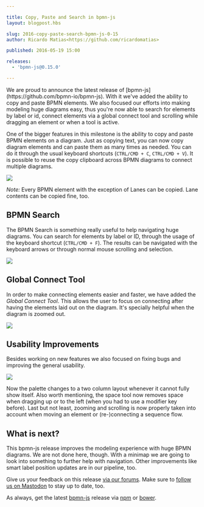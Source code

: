 ```yaml
---

title: Copy, Paste and Search in bpmn-js
layout: blogpost.hbs

slug: 2016-copy-paste-search-bpmn-js-0-15
author: Ricardo Matias<https://github.com/ricardomatias>

published: 2016-05-19 15:00

releases:
  - 'bpmn-js@0.15.0'

---
```


<p class="introduction">
  We are proud to announce the latest release of [bpmn-js](https://github.com/bpmn-io/bpmn-js). With it we've added the ability to copy and paste BPMN elements. We also focused our efforts into making modeling huge diagrams easy, thus you're now able to search for elements by label or id, connect elements via a global connect tool and scrolling while dragging an element or when a tool is active.
</p>

<!-- continue -->

One of the bigger features in this milestone is the ability to copy and paste BPMN elements on a diagram. Just as copying text, you can now copy diagram elements and can paste them as many times as needed. You can do it through the usual keyboard shortcuts (`CTRL/CMD + C`, `CTRL/CMD + V`). It is possible to reuse the copy clipboard across BPMN diagrams to connect multiple diagrams.

<div class="figure">
  <img src="{{ assets }}/attachments/blog/2016/010-copy-paste.gif">
</div>

_Note:_ Every BPMN element with the exception of Lanes can be copied. Lane contents can be copied fine, too.


## BPMN Search

The BPMN Search is something really useful to help navigating huge diagrams. You can search for elements by label or ID, through the usage of the keyboard shortcut (`CTRL/CMD + F`). The results can be navigated with the keyboard arrows or through normal mouse scrolling and selection.

<div class="figure">
  <img src="{{ assets }}/attachments/blog/2016/010-search.gif">
</div>


## Global Connect Tool

In order to make connecting elements easier and faster, we have added the _Global Connect Tool_. This allows the user to focus on connecting after having the elements laid out on the diagram. It's specially helpful when the diagram is zoomed out.

<div class="figure">
  <img src="{{ assets }}/attachments/blog/2016/010-global-connect.gif">
</div>


## Usability Improvements

Besides working on new features we also focused on fixing bugs and improving the general usability.

<div class="figure">
  <img src="{{ assets }}/attachments/blog/2016/010-palette.png">
</div>

Now the palette changes to a two column layout whenever it cannot fully show itself.
Also worth mentioning, the space tool now removes space when dragging up or to the left (when you had to use a modifier key before).
Last but not least, zooming and scrolling is now properly taken into account when moving an element or (re-)connecting a sequence flow.


## What is next?

This bpmn-js release improves the modeling experience with huge BPMN diagrams.
We are not done here, though.
With a minimap we are going to look into something to further help with navigation.
Other improvements like smart label position updates are in our pipeline, too.

Give us your feedback on this release [via our forums](https://forum.bpmn.io). Make sure to [follow us on Mastodon](https://fosstodon.org/@bpmn_io) to stay up to date, too.

As always, get the latest [bpmn-js](https://github.com/bpmn-io/bpmn-js) release via [npm](https://www.npmjs.com/package/bpmn-js) or [bower](https://github.com/bpmn-io/bower-bpmn-js).